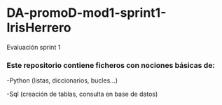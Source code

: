 # DA-promoD-mod1-sprint1-IrisHerrero
Evaluación sprint 1

### Este repositorio contiene ficheros con nociones básicas de:

-Python (listas, diccionarios, bucles...)

-Sql (creación de tablas, consulta en base de datos)
